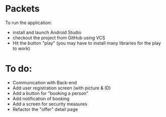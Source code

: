 # Packets
To run the application:
- install and launch Android Studio 
- checkout the project from GitHub using VCS 
- Hit the button "play" (you may have to install many libraries for the play to work)

# To do:
- Communication with Back-end
- Add user registration screen (with picture & ID)
- Add a button for "booking a person"
- Add notification of booking
- Add a screen for security measures
- Refactor the "offer" detail page
